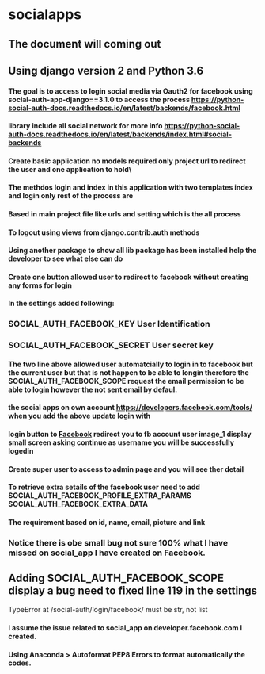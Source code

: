 # socialapps


## The document will coming out 

## Using django version 2 and Python 3.6

#### The goal is to access to login social media via Oauth2 for facebook  using social-auth-app-django==3.1.0 to access the process https://python-social-auth-docs.readthedocs.io/en/latest/backends/facebook.html
#### library include all social network for more info https://python-social-auth-docs.readthedocs.io/en/latest/backends/index.html#social-backends

#### Create basic application no models required only project url to redirect the user and one application to hold\
#### The methdos login and index in this application with two templates index and login only rest of the process are 
#### Based in main project file like urls and setting which is the all process

#### To logout using views from django.contrib.auth methods

#### Using another package to show all lib package has been installed help the developer to see what else can do

#### Create one button allowed user to redirect to facebook without creating any forms for login
#### In the settings added following:

### SOCIAL_AUTH_FACEBOOK_KEY User Identification
### SOCIAL_AUTH_FACEBOOK_SECRET User secret key

#### The two line above allowed user automatcially to login in to facebook but the current user but that is not happen to be able to longin therefore the SOCIAL_AUTH_FACEBOOK_SCOPE request the email permission to be able to login however the not sent email by defaul.

#### the social apps on own account https://developers.facebook.com/tools/ when you add the above update login with
#### login button to <a href="{% url 'social:begin' 'facebook' %}" title="login">Facebook</a> redirect you to fb account user image_1 display small screen asking continue as username you will be successfully logedin

#### Create super user to access to admin page and you will see ther detail 

#### To retrieve extra setails of the facebook user need to add SOCIAL_AUTH_FACEBOOK_PROFILE_EXTRA_PARAMS SOCIAL_AUTH_FACEBOOK_EXTRA_DATA 

#### The requirement based on id, name, email, picture and link

### Notice there is obe small bug not sure 100% what I have missed on social_app I have created on Facebook.
## Adding SOCIAL_AUTH_FACEBOOK_SCOPE display a bug need to fixed line 119 in the settings
TypeError at /social-auth/login/facebook/
must be str, not list

#### I assume the issue related to social_app on developer.facebook.com I created.

#### Using Anaconda > Autoformat PEP8 Errors to format automatically the codes.





